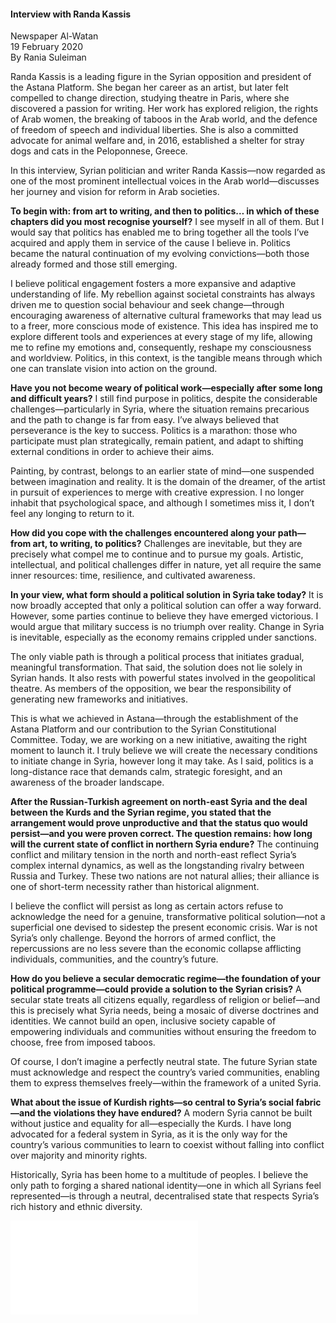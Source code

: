 <h4>Interview with Randa Kassis</h4>

Newspaper Al-Watan  
19 February 2020  
By Rania Suleiman  

Randa Kassis is a leading figure in the Syrian opposition and president of the Astana Platform. She began her career as an artist, but later felt compelled to change direction, studying theatre in Paris, where she discovered a passion for writing. Her work has explored religion, the rights of Arab women, the breaking of taboos in the Arab world, and the defence of freedom of speech and individual liberties. She is also a committed advocate for animal welfare and, in 2016, established a shelter for stray dogs and cats in the Peloponnese, Greece.

In this interview, Syrian politician and writer Randa Kassis—now regarded as one of the most prominent intellectual voices in the Arab world—discusses her journey and vision for reform in Arab societies.

<b>To begin with: from art to writing, and then to politics… in which of these chapters did you most recognise yourself?</b>
I see myself in all of them. But I would say that politics has enabled me to bring together all the tools I’ve acquired and apply them in service of the cause I believe in. Politics became the natural continuation of my evolving convictions—both those already formed and those still emerging.

I believe political engagement fosters a more expansive and adaptive understanding of life. My rebellion against societal constraints has always driven me to question social behaviour and seek change—through encouraging awareness of alternative cultural frameworks that may lead us to a freer, more conscious mode of existence. This idea has inspired me to explore different tools and experiences at every stage of my life, allowing me to refine my emotions and, consequently, reshape my consciousness and worldview. Politics, in this context, is the tangible means through which one can translate vision into action on the ground.

<b>Have you not become weary of political work—especially after some long and difficult years?</b>
I still find purpose in politics, despite the considerable challenges—particularly in Syria, where the situation remains precarious and the path to change is far from easy. I’ve always believed that perseverance is the key to success. Politics is a marathon: those who participate must plan strategically, remain patient, and adapt to shifting external conditions in order to achieve their aims.

Painting, by contrast, belongs to an earlier state of mind—one suspended between imagination and reality. It is the domain of the dreamer, of the artist in pursuit of experiences to merge with creative expression. I no longer inhabit that psychological space, and although I sometimes miss it, I don’t feel any longing to return to it.

<b>How did you cope with the challenges encountered along your path—from art, to writing, to politics?</b>
Challenges are inevitable, but they are precisely what compel me to continue and to pursue my goals. Artistic, intellectual, and political challenges differ in nature, yet all require the same inner resources: time, resilience, and cultivated awareness.

<b>In your view, what form should a political solution in Syria take today?</b>
It is now broadly accepted that only a political solution can offer a way forward. However, some parties continue to believe they have emerged victorious. I would argue that military success is no triumph over reality. Change in Syria is inevitable, especially as the economy remains crippled under sanctions.

The only viable path is through a political process that initiates gradual, meaningful transformation. That said, the solution does not lie solely in Syrian hands. It also rests with powerful states involved in the geopolitical theatre. As members of the opposition, we bear the responsibility of generating new frameworks and initiatives.

This is what we achieved in Astana—through the establishment of the Astana Platform and our contribution to the Syrian Constitutional Committee. Today, we are working on a new initiative, awaiting the right moment to launch it. I truly believe we will create the necessary conditions to initiate change in Syria, however long it may take. As I said, politics is a long-distance race that demands calm, strategic foresight, and an awareness of the broader landscape.

<b>After the Russian-Turkish agreement on north-east Syria and the deal between the Kurds and the Syrian regime, you stated that the arrangement would prove unproductive and that the status quo would persist—and you were proven correct. The question remains: how long will the current state of conflict in northern Syria endure?</b>
The continuing conflict and military tension in the north and north-east reflect Syria’s complex internal dynamics, as well as the longstanding rivalry between Russia and Turkey. These two nations are not natural allies; their alliance is one of short-term necessity rather than historical alignment.

I believe the conflict will persist as long as certain actors refuse to acknowledge the need for a genuine, transformative political solution—not a superficial one devised to sidestep the present economic crisis. War is not Syria’s only challenge. Beyond the horrors of armed conflict, the repercussions are no less severe than the economic collapse afflicting individuals, communities, and the country’s future.

<b>How do you believe a secular democratic regime—the foundation of your political programme—could provide a solution to the Syrian crisis?</b>
A secular state treats all citizens equally, regardless of religion or belief—and this is precisely what Syria needs, being a mosaic of diverse doctrines and identities. We cannot build an open, inclusive society capable of empowering individuals and communities without ensuring the freedom to choose, free from imposed taboos.

Of course, I don’t imagine a perfectly neutral state. The future Syrian state must acknowledge and respect the country’s varied communities, enabling them to express themselves freely—within the framework of a united Syria.

<b>What about the issue of Kurdish rights—so central to Syria’s social fabric—and the violations they have endured?</b>
A modern Syria cannot be built without justice and equality for all—especially the Kurds. I have long advocated for a federal system in Syria, as it is the only way for the country’s various communities to learn to coexist without falling into conflict over majority and minority rights.

Historically, Syria has been home to a multitude of peoples. I believe the only path to forging a shared national identity—one in which all Syrians feel represented—is through a neutral, decentralised state that respects Syria’s rich history and ethnic diversity.

![](2.pdf)
<p></p>
